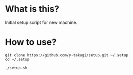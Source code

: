 # What is this?
Initial setup script for new machine.

# How to use?

``` shellsession
git clone https://github.com/y-takagi/setup.git ~/.setup
cd ~/.setup

./setup.sh
```
